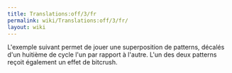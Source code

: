 ```yaml
---
title: Translations:off/3/fr
permalink: wiki/Translations:off/3/fr/
layout: wiki
---
```


L'exemple suivant permet de jouer une superposition de patterns, décalés
d'un huitième de cycle l'un par rapport à l'autre. L'un des deux
patterns reçoit également un effet de bitcrush.
